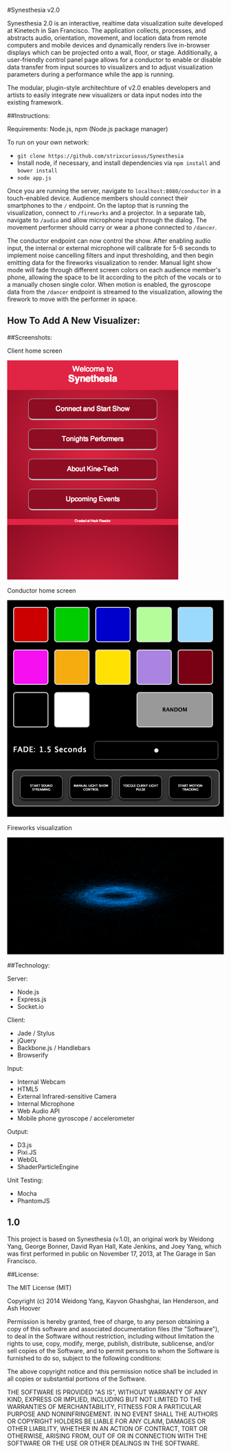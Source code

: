 #Synesthesia v2.0

Synesthesia 2.0 is an interactive, realtime data visualization suite developed at Kinetech in San Francisco.
The application collects, processes, and abstracts audio, orientation, movement, and location data from remote computers and mobile devices and dynamically renders live in-browser displays which can be projected onto a wall, floor, or stage. 
Additionally, a user-friendly control panel page allows for a conductor to enable or disable data transfer from input sources to visualizers and to adjust visualization parameters during a performance while the app is running. 

The modular, plugin-style architechture of v2.0 enables developers and artists to easily integrate new visualizers or data input nodes into the existing framework. 

##Instructions:

Requirements: Node.js, npm (Node.js package manager)

To run on your own network:
  - `git clone https://github.com/strixcuriosus/Synesthesia`
  - Install node, if necessary, and install dependencies via `npm install` and `bower install`
  - `node app.js`

Once you are running the server, navigate to `localhost:8080/conductor` in a touch-enabled device. Audience members should connect their smartphones to the `/` endpoint. On the laptop that is running the visualization, connect to `/fireworks` and a projector. In a separate tab, navigate to `/audio` and allow microphone input through the dialog. The movement performer should carry or wear a phone connected to `/dancer`.

The conductor endpoint can now control the show. After enabling audio input, the internal or external microphone will calibrate for 5-6 seconds to implement noise cancelling filters and input thresholding, and then begin emitting data for the fireworks visualization to render. Manual light show mode will fade through different screen colors on each audience member's phone, allowing the space to be lit according to the pitch of the vocals or to a manually chosen single color. When motion is enabled, the gyroscope data from the `/dancer` endpoint is streamed to the visualization, allowing the firework to move with the performer in space. 

## How To Add A New Visualizer: 

##Screenshots:

Client home screen

![Client home screen](/screenshots/clientHomeScreen.png "Client home screen")

Conductor home screen

![Conductor home screen](/screenshots/conductorScreen2.png "Conductor home screen")

Fireworks visualization

![Fireworks visualization](/screenshots/fireworks.png "Fireworks display with audio and phone motion")

##Technology:

Server:
  - Node.js
  - Express.js
  - Socket.io

Client:
  - Jade / Stylus
  - jQuery
  - Backbone.js / Handlebars
  - Browserify

Input:
  - Internal Webcam
  - HTML5
  - External Infrared-sensitive Camera
  - Internal Microphone
  - Web Audio API
  - Mobile phone gyroscope / accelerometer

Output:
  - D3.js
  - Pixi.JS
  - WebGL
  - ShaderParticleEngine

Unit Testing:
  - Mocha
  - PhantomJS

## 1.0
This project is based on Synesthesia (v.1.0), an original work by Weidong Yang, George Bonner, David Ryan Hall, Kate Jenkins, and Joey Yang, which was first performed in public on November 17, 2013, at The Garage in San Francisco.

##License:

The MIT License (MIT)

Copyright (c) 2014 Weidong Yang, Kayvon Ghashghai, Ian Henderson, and Ash Hoover

Permission is hereby granted, free of charge, to any person obtaining a copy of this software and associated documentation files (the "Software"), to deal in the Software without restriction, including without limitation the rights to use, copy, modify, merge, publish, distribute, sublicense, and/or sell copies of the Software, and to permit persons to whom the Software is furnished to do so, subject to the following conditions:

The above copyright notice and this permission notice shall be included in
all copies or substantial portions of the Software.

THE SOFTWARE IS PROVIDED "AS IS", WITHOUT WARRANTY OF ANY KIND, EXPRESS OR IMPLIED, INCLUDING BUT NOT LIMITED TO THE WARRANTIES OF MERCHANTABILITY, FITNESS FOR A PARTICULAR PURPOSE AND NONINFRINGEMENT. IN NO EVENT SHALL THE AUTHORS OR COPYRIGHT HOLDERS BE LIABLE FOR ANY CLAIM, DAMAGES OR OTHER LIABILITY, WHETHER IN AN ACTION OF CONTRACT, TORT OR OTHERWISE, ARISING FROM, OUT OF OR IN CONNECTION WITH THE SOFTWARE OR THE USE OR OTHER DEALINGS IN THE SOFTWARE.
